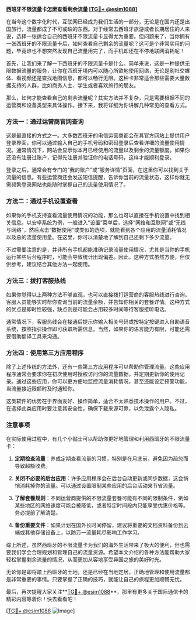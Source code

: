 **西班牙不限流量卡怎麽查看剩余流量 [[TG💪+ @esim1088](https://t.me/s/esim1088)]**

在当今这个数字化时代，互联网已经成为我们生活的一部分，无论是在国内还是出国旅行，流量都成了不可或缺的东西。对于经常去西班牙旅游或者长期居住的人来说，选择一张适合自己的西班牙不限流量卡显得尤为重要。但问题来了，当你拥有一张西班牙的不限流量卡后，如何查看自己剩余的流量呢？这可是个非常实用的问题，毕竟谁也不想突然发现自己流量用完了，而手机却还在不停地联网消耗呢！

首先，让我们来了解一下西班牙的不限流量卡是什么。简单来说，这是一种提供无限数据流量的服务，让你在西班牙境内可以随心所欲地使用网络，无论是刷社交媒体、看视频还是查找地图信息，都可以畅行无阻。这种卡非常适合那些需要大量数据支持的人群，比如商务人士、学生或者喜欢旅行的朋友。

那么，如何才能查看自己的剩余流量呢？其实方法并不复杂，只是需要根据不同的运营商和设备类型来具体操作。接下来，我将详细为你讲解几种常见的查看方式。

### 方法一：通过运营商官网查询

这是最直接的方式之一。大多数西班牙的电信运营商都会在其官方网站上提供用户登录界面，你可以通过输入自己的手机号码和密码登录后查看详细的流量使用情况。通常情况下，网站会显示你本月已经使用的流量以及剩余的流量额度。如果你还没有注册过账户，记得先注册并验证你的电话号码，这样才能顺利登录。

登录之后，通常会有专门的“我的账户”或“服务详情”页面，在这里你可以找到关于流量的信息。有些运营商还会发送短信提醒，告诉你当前的流量状态，这样你就无需频繁登录网站也能随时掌握自己的流量使用情况了。

### 方法二：通过手机设置查看

如果你的手机支持查看流量使用情况的功能，那么也可以直接在手机设置中找到相关信息。以安卓系统为例，一般进入“设置”菜单后，选择“网络和互联网”或“无线与网络”，然后点击“数据使用”或类似的选项，就能看到各个应用的流量消耗情况以及总的流量使用量。在这里，你可以清楚地了解到自己还剩下多少流量。

不过需要注意的是，并非所有手机都能准确记录流量使用情况，尤其是当你的手机运行某些后台程序时，可能会导致统计出现偏差。因此，这种方式虽然方便，但仅供参考，建议结合其他方法一起使用。

### 方法三：拨打客服热线

如果你觉得以上两种方法不够直观，也可以直接拨打运营商的客服热线进行咨询。客服人员能够实时帮你查询当前的流量余额，并告知你相关的套餐详情。这种方式的优点是即时性较强，缺点则是可能会占用较多时间等待客服接听电话。

通常情况下，客服热线会在接通后提示你输入相关号码或按特定按键进入自助语音系统，按照指引操作即可获取所需信息。当然，如果你的语言能力有限，可能还需要借助翻译工具来沟通。

### 方法四：使用第三方应用程序

除了上述传统的方法外，还有一些第三方应用程序可以帮助你管理流量。这些应用程序通常会要求你在初次使用时授权访问你的流量数据，并定期更新你的使用记录。通过这些应用，你可以更方便地监控流量消耗情况，甚至还能设定预警功能，当流量接近限额时及时通知你。

这类软件的优势在于界面友好、操作简单，适合不太熟悉技术操作的用户。不过，在选择此类应用时要注意其安全性，确保下载来源可靠，以免泄露个人隐私。

### 注意事项

在实际使用过程中，有几个小贴士可以帮助你更好地管理和利用西班牙的不限流量卡：

1. **定期检查流量**：养成定期查看流量的习惯，特别是在月底前，避免因为疏忽而导致超额收费。
   
2. **关闭不必要的后台应用**：许多应用程序会在后台自动更新或同步数据，这会悄悄消耗掉你的流量。可以通过设置限制某些应用的后台活动来节省流量。

3. **了解套餐规则**：不同运营商提供的不限流量套餐可能有不同的限制条件，例如某些地区的网络速度可能会被降低，或者特定时间段内只能享受优惠价格等。务必提前了解清楚。

4. **备份重要文件**：如果计划在国外长时间停留，建议将重要的文档资料备份到云端或其他存储设备上，以防万一流量耗尽影响工作学习。

综上所述，虽然西班牙的不限流量卡为我们的海外生活带来了极大的便利，但也需要我们学会合理规划和管理自己的流量资源。希望本文介绍的各种方法能帮助大家轻松掌握剩余流量的情况，从而更加从容地享受异国之旅的美好时光。

无论你是即将踏上西班牙的土地，还是已经在当地定居，正确地管理和使用流量都是非常重要的事情。只要掌握了正确的技巧，就能让自己的旅程更加顺畅无忧。

最后，再次提醒大家关注**[TG💪+ @esim1088](https://t.me/s/esim1088)**，那里有更多关于国际通信卡的精彩内容等着你！快去看看吧！

[[TG💪+ @esim1088](https://t.me/s/esim1088) ![Image](https://i.postimg.cc/4NQfJmqS/Snipaste-2025-05-13-00-14-12.png)]
